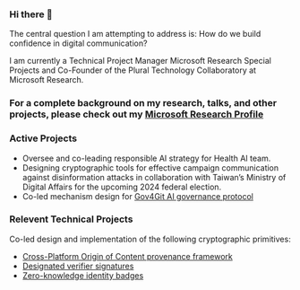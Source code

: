 ### Hi there 👋

The central question I am attempting to address is: How do we build confidence in digital communication? 

I am currently a Technical Project Manager Microsoft Research Special Projects and Co-Founder of the Plural Technology Collaboratory at Microsoft Research.

### For a complete background on my research, talks, and other projects, please check out my [Microsoft Research Profile](https://www.microsoft.com/en-us/research/people/shreyjain/)


### Active Projects
- Oversee and co-leading responsible AI strategy for Health AI team. 
- Designing cryptographic tools for effective campaign communication against disinformation attacks in collaboration with Taiwan’s Ministry of Digital Affairs for the upcoming 2024 federal election. 
- Co-led mechanism design for [Gov4Git AI governance protocol](https://gov4git.org/)  

### Relevent Technical Projects

Co-led design and implementation of the following cryptographic primitives:

- [Cross-Platform Origin of Content provenance framework](https://github.com/microsoft/xpoc-framework) 
- [Designated verifier signatures](https://ethresear.ch/t/designated-verifier-signatures/15100) 
- [Zero-knowledge identity badges](https://github.com/enricobottazzi/ZK-SBT) 

